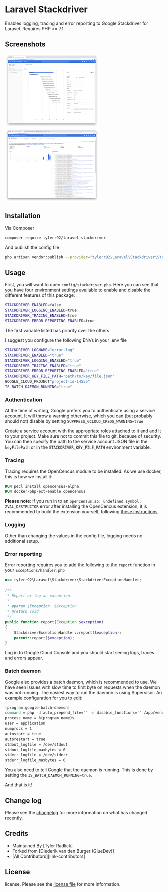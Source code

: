 
# Laravel Stackdriver

Enables logging, tracing and error reporting to Google Stackdriver for Laravel.
Requires PHP >= 7.1

## Screenshots
<img src="storage/screenshots/screenshot_1.png" alt="Tracing" width="300"/> <img src="storage/screenshots/screenshot_2.png" alt="Error reporting" width="300"/>

## Installation

Via Composer

``` bash
composer require tylerr92/laravel-stackdriver
```

And publish the config file

``` bash
php artisan vendor:publish --provider="tylerr92\Laravel\Stackdriver\StackdriverServiceProvider"
```

## Usage

First, you will want to open `config/stackdriver.php`. Here you can see that you have four environment settings available to enable and disable the different features of this package:

``` bash
STACKDRIVER_ENABLED=false  
STACKDRIVER_LOGGING_ENABLED=true  
STACKDRIVER_TRACING_ENABLED=true
STACKDRIVER_ERROR_REPORTING_ENABLED=true
```

The first variable listed has priority over the others.

I suggest you configure the following ENVs in your .env file

``` bash
STACKDRIVER_LOGNAME="error-log"
STACKDRIVER_ENABLED="true"
STACKDRIVER_LOGGING_ENABLED="true"
STACKDRIVER_TRACING_ENABLED="true"
STACKDRIVER_ERROR_REPORTING_ENABLED="true"
STACKDRIVER_KEY_FILE_PATH="path/to/key/file.json"
GOOGLE_CLOUD_PROJECT"project-id-14555"
IS_BATCH_DAEMON_RUNNING="true"
```

### Authentication
At the time of writing, Google prefers you to authenticate using a service account. It will throw a warning otherwise, which you can (but probably should not) disable by setting `SUPPRESS_GCLOUD_CREDS_WARNING=true`

Create a service account with the appropriate roles attached to it and add it to your project. Make sure not to commit this file to git, because of security. You can then specify the path to the service account JSON file in the `keyFilePath` or in the `STACKDRIVER_KEY_FILE_PATH` environment variable.

### Tracing
Tracing requires the OpenCencus module to be installed. As we use docker, this is how we install it:

``` Dockerfile
RUN pecl install opencensus-alpha
RUN docker-php-ext-enable opencensus
``` 

**Please note**: If you run in to an `opencensus.so: undefined symbol: ZVAL_DESTRUCTOR` error after installing the OpenCencus extension, it is recommended to build the extension yourself, following [these instructions](https://github.com/GlueDev/laravel-stackdriver/issues/6#issuecomment-584157568).

### Logging
Other than changing the values in the config file, logging needs no additional setup.

### Error reporting
Error reporting requires you to add the following to the `report` function in your `Exceptions/handler.php` 

``` php
use tylerr92\Laravel\Stackdriver\StackdriverExceptionHandler;

/**  
 * Report or log an exception.
 *
 * @param \Exception  $exception  
 * @return void  
 */
public function report(Exception $exception)  
{  
    StackdriverExceptionHandler::report($exception);  
    parent::report($exception);  
}
```

Log in to Google Cloud Console and you should start seeing logs, traces and errors appear.

### Batch daemon
Google also provides a batch daemon, which is recommended to use. We have seen issues with slow time to first byte on requests when the daemon was not running. 
The easiest way to run the daemon is using Supervisor. An example configuration for you to edit:

```bash
[program:google-batch-daemon]
command = php -d auto_prepend_file='' -d disable_functions='' /app/vendor/bin/google-cloud-batch daemon
process_name = %(program_name)s
user = application
numprocs = 1
autostart = true
autorestart = true
stdout_logfile = /dev/stdout
stdout_logfile_maxbytes = 0
stderr_logfile = /dev/stderr
stderr_logfile_maxbytes = 0
```

You also need to tell Google that the daemon is running. This is done by setting the `IS_BATCH_DAEMON_RUNNING=true`.

And that is it!

## Change log

Please see the [changelog](CHANGELOG.md) for more information on what has changed recently.

## Credits

- Maintained By [Tyler Radlick]
- Forked from [Diederik van den Burger (GlueDev)]
- [All Contributors][link-contributors]

## License

license. Please see the [license file](license.md) for more information.
